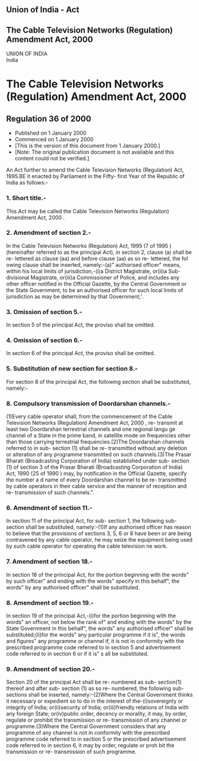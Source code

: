 ## Union of India - Act

## The Cable Television Networks (Regulation) Amendment Act, 2000

UNION OF INDIA  
India

# The Cable Television Networks (Regulation) Amendment Act, 2000

## Regulation 36 of 2000

  * Published on 1 January 2000 
  * Commenced on 1 January 2000 
  * [This is the version of this document from 1 January 2000.] 
  * [Note: The original publication document is not available and this content could not be verified.] 

An Act further to amend the Cable Television Networks (Regulation) Act,
1995.BE it enacted by Parliament in the Fifty- first Year of the Republic of
India as follows:-

### 1. Short title.-

This Act may be called the Cable Television Networks (Regulation) Amendment
Act, 2000 .

### 2. Amendment of section 2.-

In the Cable Television Networks (Regulation) Act, 1995 (7 of 1995 )
(hereinafter referred to as the principal Act), in section 2, clause (a) shall
be re- lettered as clause (aa) and before clause (aa) as so re- lettered, the
fol owing clause shall be inserted, namely:-(a)" authorised officer" means,
within his local limits of jurisdiction,-(i)a District Magistrate, or(ii)a
Sub- divisional Magistrate, or(iii)a Commissioner of Police, and includes any
other officer notified in the Official Gazette, by the Central Government or
the State Government, to be an authorised officer for such local limits of
jurisdiction as may be determined by that Government;'.

### 3. Omission of section 5.-

In section 5 of the principal Act, the proviso shall be omitted.

### 4. Omission of section 6.-

In section 6 of the principal Act, the proviso shall be omitted.

### 5. Substitution of new section for section 8.-

For section 8 of the principal Act, the following section shall be
substituted, namely:-

### 8. Compulsory transmission of Doordarshan channels.-

(1)Every cable operator shall, from the commencement of the Cable Television
Networks (Regulation) Amendment Act, 2000 , re- transmit at least two
Doordarshan terrestrial channels and one regional langu ge channel of a State
in the prime band, in satellite mode on frequencies other than those carrying
terrestrial frequencies.(2)The Doordarshan channels referred to in sub-
section (1) shall be re- transmitted without any deletion or alteration of any
programme transmitted on such channels.(3)The Prasar Bharati (Broadcasting
Corporation of India) established under sub- section (1) of section 3 of the
Prasar Bharati (Broadcasting Corporation of India) Act, 1990 (25 of 1990 )
may, by notification in the Official Gazette, specify the number a d name of
every Doordarshan channel to be re- transmitted by cable operators in their
cable service and the manner of reception and re- transmission of such
channels.".

### 6. Amendment of section 11.-

In section 11 of the principal Act, for sub- section 1, the following sub-
section shall be substituted, namely:-(1)If any authorised officer has reason
to believe that the provisions of sections 3, 5, 6 or 8 have been or are being
contravened by any cable operator, he may seize the equipment being used by
such cable operator for operating the cable television ne work.

### 7. Amendment of section 18.-

In section 18 of the principal Act, for the portion beginning with the words"
by such officer" and ending with the words" specify in this behalf", the
words" by any authorised officer" shall be substituted.

### 8\. Amendment of section 19.-

In section 19 of the principal Act,-(i)for the portion beginning with the
words" an officer, not below the rank of" and ending with the words" by the
State Government in this behalf", the words" any authorised officer" shall be
substituted;(ii)for the words" any particular programme if it is", the words
and figures" any programme or channel if, it is not in conformity with the
prescribed programme code referred to in section 5 and advertisement code
referred to in section 6 or if it is" s all be substituted.

### 9. Amendment of section 20.-

Section 20 of the principal Act shall be re- numbered as sub- section(1)
thereof and after sub- section (1) as so re- numbered, the following sub-
sections shall be inserted, namely:-(2)Where the Central Government thinks it
necessary or expedient so to do in the interest of the-(i)sovereignty or
integrity of India; or(ii)security of India; or(iii)friendly relations of
India with any foreign State; or(iv)public order, decency or morality, it may,
by order, regulate or prohibit the transmission or re- transmission of any
channel or programme.(3)Where the Central Government considers that any
programme of any channel is not in conformity with the prescribed programme
code referred to in section 5 or the prescribed advertisement code referred to
in section 6, it may by order, regulate or proh bit the transmission or re-
transmission of such programme.

